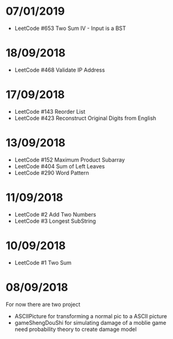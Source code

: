 # 07/01/2019
* LeetCode #653 Two Sum IV - Input is a BST

# 18/09/2018
* LeetCode #468 Validate IP Address

# 17/09/2018
* LeetCode #143 Reorder List
* LeetCode #423 Reconstruct Original Digits from English

# 13/09/2018
* LeetCode #152 Maximum Product Subarray
* LeetCode #404 Sum of Left Leaves
* LeetCode #290 Word Pattern

# 11/09/2018
* LeetCode #2 Add Two Numbers
* LeetCode #3 Longest SubString

# 10/09/2018
* LeetCode #1 Two Sum

# 08/09/2018
For now there are two project
* ASCIIPicture for transforming a normal pic to a ASCII picture
* gameShengDouShi for simulating damage of a moblie game<br>
    need probability theory to create damage model